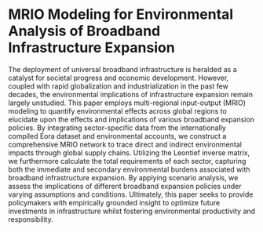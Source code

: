 # MRIO Modeling for Environmental Analysis of Broadband Infrastructure Expansion

The deployment of universal broadband infrastructure is heralded as a catalyst for societal progress and economic development. However, coupled with rapid globalization and industrialization in the past few decades, the environmental implications of infrastructure expansion remain largely unstudied. This paper employs multi-regional input-output (MRIO) modeling to quantify environmental effects across global regions to elucidate upon the effects and implications of various broadband expansion policies. By integrating sector-specific data from the internationally compiled Eora dataset and environmental accounts, we construct a comprehensive MRIO network to trace direct and indirect environmental impacts through global supply chains. Utilizing the Leontief inverse matrix, we furthermore calculate the total requirements of each sector, capturing both the immediate and secondary environmental burdens associated with broadband infrastructure expansion. By applying scenario analysis, we assess the implications of different broadband expansion policies under varying assumptions and conditions. Ultimately, this paper seeks to provide policymakers with empirically grounded insight to optimize future investments in infrastructure whilst fostering environmental productivity and responsibility. 

